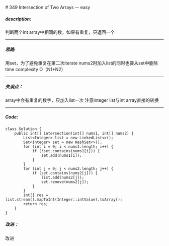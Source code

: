 \# 349 Intersection of Two Arrays -- easy
##### description:
判断两个int array中相同的数，如果有重复，只返回一个
****************
##### 思路:
用set，为了避免重复在第二次iterate nums2时加入list的同时也要从set中删除
time complexity O（N1+N2）
**********
##### 失误点：
array中会有重复的数字，只加入list一次
注意integer list与int array直接的转换
********
##### Code:
```
class Solution {
    public int[] intersection(int[] nums1, int[] nums2) {
        List<Integer> list = new LinkedList<>();
        Set<Integer> set = new HashSet<>();
        for (int i = 0; i < nums1.length; i++) {
            if (!set.contains(nums1[i])) {
                set.add(nums1[i]);
            }
        }
        for (int j = 0; j < nums2.length; j++) {
            if (set.contains(nums2[j])) {
                list.add(nums2[j]);
                set.remove(nums2[j]);
            }
        }
        int[] res = list.stream().mapToInt(Integer::intValue).toArray();
        return res;
    }
}
```
##### 改进：
改进
